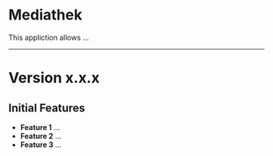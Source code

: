 # Mediathek

This appliction allows ...


<hr> 


# Version x.x.x

## Initial Features

* **Feature 1** ...
* **Feature 2** ...
* **Feature 3** ...

